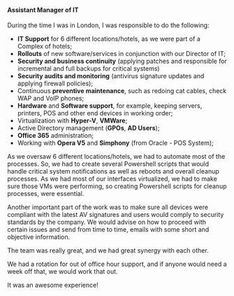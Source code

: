 #### Assistant Manager of IT
During the time I was in London, I was responsible to do the following:

- **IT Support** for 6 different locations/hotels, as we were part of a Complex of hotels;
- **Rollouts** of new software/services in conjunction with our Director of IT;
- **Security and business continuity** (applying patches and responsible for incremental and full backups for critical systems)
- **Security audits and monitoring** (antivirus signature updates and applying firewall policies);
- Continuous **preventive maintenance**, such as redoing cat cables, check WAP and VoIP phones;
- **Hardware** and **Software support**, for example, keeping servers, printers, POS and other end devices in working order;
- Virtualization with **Hyper-V**, **VMWare**;
- Active Directory management (**GPOs**, **AD Users**);
- **Office 365** administration;
- Working with **Opera V5** and **Simphony** (from Oracle - POS System);

As we oversaw 6 different locations/hotels, we had to automate most of the processes.
So, we had to create several Powershell scripts that would handle critical system notifications as well as reboots and overall cleanup processes.
As we had most of our interfaces virtualized, we had to make sure those VMs were performing, so creating Powershell scripts for cleanup processes, were essential.

Another important part of the work was to make sure all devices were compliant with the latest AV signatures and users would comply to security standards by the company.
We would advise on how to proceed with certain issues and send from time to time, emails with some short and objective information.

The team was really great, and we had great synergy with each other.

We had a rotation for out of office hour support, and if anyone would need a week off that, we would work that out.

It was an awesome experience!


